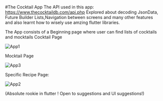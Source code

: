 #The Cocktail App
The API used in this app: https://www.thecocktaildb.com/api.php
Explored about decoding JsonData, Future Builder Lists,Navigation between screens and many other features and also learnt how to wisely use amzing flutter libraries.

The App consists of a Beginning page where user can find lists of cocktails and mocktails
Cocktail Page

![App1](https://user-images.githubusercontent.com/79126939/143086853-fcac1e49-9fcd-45b1-aba5-ebad4b91ae80.png)

Mocktail Page

![App3](https://user-images.githubusercontent.com/79126939/143087360-9e53fc5b-950a-4637-bddf-75d8971ba622.png)

Specific Recipe Page:

![App2](https://user-images.githubusercontent.com/79126939/143087403-ad9a6e5f-67f5-464c-95ff-d801c46a4358.png)

(Absolute rookie in flutter ! Open to suggestions and UI suggestions!)
